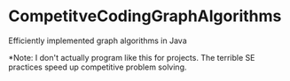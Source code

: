 # CompetitveCodingGraphAlgorithms
Efficiently implemented graph algorithms in Java

*Note: I don't actually program like this for projects. The terrible SE practices speed up competitive problem solving.
